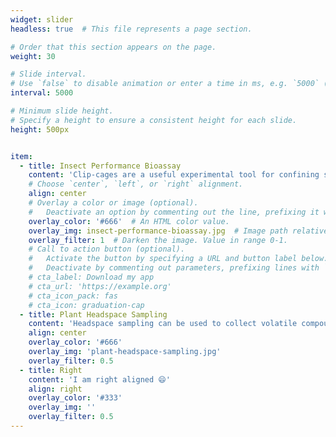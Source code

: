```yaml
---
widget: slider
headless: true  # This file represents a page section.

# Order that this section appears on the page.
weight: 30

# Slide interval.
# Use `false` to disable animation or enter a time in ms, e.g. `5000` (5s).
interval: 5000

# Minimum slide height.
# Specify a height to ensure a consistent height for each slide.
height: 500px


item:
  - title: Insect Performance Bioassay
    content: 'Clip-cages are a useful experimental tool for confining small insects to study their performance i.e. survival, fecundity and/or other biological parameters. Clip-cages are usually cheap, extremely light, and easy to make and handle, and which has less of the negative, damaging nature of traditional cages.'
    # Choose `center`, `left`, or `right` alignment.
    align: center
    # Overlay a color or image (optional).
    #   Deactivate an option by commenting out the line, prefixing it with `#`.
    overlay_color: '#666'  # An HTML color value.
    overlay_img: insect-performance-bioassay.jpg  # Image path relative to your `assets/media/` folder
    overlay_filter: 1  # Darken the image. Value in range 0-1.
    # Call to action button (optional).
    #   Activate the button by specifying a URL and button label below.
    #   Deactivate by commenting out parameters, prefixing lines with `#`.
    # cta_label: Download my app
    # cta_url: 'https://example.org'
    # cta_icon_pack: fas
    # cta_icon: graduation-cap
  - title: Plant Headspace Sampling
    content: 'Headspace sampling can be used to collect volatile compounds from living odour sources such as intact plants. Dynamic headspace analysis, commonly referred to as air entrainment, involves drawing clean air over the odour source (e.g. a plant) and then through an adsorbent polymer that collects the volatile compounds. Volatile compounds are then removed either by thermal desorbtion or by eluting with a solvent'
    align: center
    overlay_color: '#666'
    overlay_img: 'plant-headspace-sampling.jpg'
    overlay_filter: 0.5
  - title: Right
    content: 'I am right aligned 😄'
    align: right
    overlay_color: '#333'
    overlay_img: ''
    overlay_filter: 0.5
---
```

